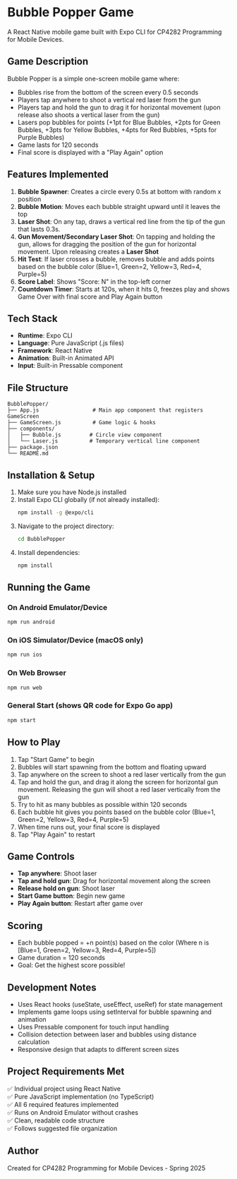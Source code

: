 # Bubble Popper Game

A React Native mobile game built with Expo CLI for CP4282 Programming for Mobile Devices.

## Game Description

Bubble Popper is a simple one-screen mobile game where:
- Bubbles rise from the bottom of the screen every 0.5 seconds
- Players tap anywhere to shoot a vertical red laser from the gun
- Players tap and hold the gun to drag it for horizontal movement (upon release also shoots a vertical laser from the gun)
- Lasers pop bubbles for points (+1pt for Blue Bubbles, +2pts for Green Bubbles, +3pts for Yellow Bubbles, +4pts for Red Bubbles, +5pts for Purple Bubbles)
- Game lasts for 120 seconds
- Final score is displayed with a "Play Again" option

## Features Implemented

1. **Bubble Spawner**: Creates a circle every 0.5s at bottom with random x position
2. **Bubble Motion**: Moves each bubble straight upward until it leaves the top
3. **Laser Shot**: On any tap, draws a vertical red line from the tip of the gun that lasts 0.3s.
4. **Gun Movement/Secondary Laser Shot**: On tapping and holding the gun, allows for dragging the position of the gun for horizontal movement. Upon releasing creates a **Laser Shot**
4. **Hit Test**: If laser crosses a bubble, removes bubble and adds points based on the bubble color (Blue=1, Green=2, Yellow=3, Red=4, Purple=5)
5. **Score Label**: Shows "Score: N" in the top-left corner
6. **Countdown Timer**: Starts at 120s, when it hits 0, freezes play and shows Game Over with final score and Play Again button

## Tech Stack

- **Runtime**: Expo CLI
- **Language**: Pure JavaScript (.js files)
- **Framework**: React Native
- **Animation**: Built-in Animated API
- **Input**: Built-in Pressable component

## File Structure

```
BubblePopper/
├── App.js                 # Main app component that registers GameScreen
├── GameScreen.js          # Game logic & hooks
├── components/
│   ├── Bubble.js         # Circle view component
│   └── Laser.js          # Temporary vertical line component
├── package.json
└── README.md
```

## Installation & Setup

1. Make sure you have Node.js installed
2. Install Expo CLI globally (if not already installed):
   ```bash
   npm install -g @expo/cli
   ```
3. Navigate to the project directory:
   ```bash
   cd BubblePopper
   ```
4. Install dependencies:
   ```bash
   npm install
   ```

## Running the Game

### On Android Emulator/Device
```bash
npm run android
```

### On iOS Simulator/Device (macOS only)
```bash
npm run ios
```

### On Web Browser
```bash
npm run web
```

### General Start (shows QR code for Expo Go app)
```bash
npm start
```

## How to Play

1. Tap "Start Game" to begin
2. Bubbles will start spawning from the bottom and floating upward
3. Tap anywhere on the screen to shoot a red laser vertically from the gun
4. Tap and hold the gun, and drag it along the screen for horizontal gun movement. Releasing the gun will shoot a red laser vertically from the gun
5. Try to hit as many bubbles as possible within 120 seconds
6. Each bubble hit gives you points based on the bubble color (Blue=1, Green=2, Yellow=3, Red=4, Purple=5)
7. When time runs out, your final score is displayed
8. Tap "Play Again" to restart

## Game Controls

- **Tap anywhere**: Shoot laser
- **Tap and hold gun**: Drag for horizontal movement along the screen
- **Release hold on gun**: Shoot laser
- **Start Game button**: Begin new game
- **Play Again button**: Restart after game over

## Scoring

- Each bubble popped = +n point(s) based on the color (Where n is [Blue=1, Green=2, Yellow=3, Red=4, Purple=5])
- Game duration = 120 seconds
- Goal: Get the highest score possible!

## Development Notes

- Uses React hooks (useState, useEffect, useRef) for state management
- Implements game loops using setInterval for bubble spawning and animation
- Uses Pressable component for touch input handling
- Collision detection between laser and bubbles using distance calculation
- Responsive design that adapts to different screen sizes

## Project Requirements Met

✅ Individual project using React Native  
✅ Pure JavaScript implementation (no TypeScript)  
✅ All 6 required features implemented  
✅ Runs on Android Emulator without crashes  
✅ Clean, readable code structure  
✅ Follows suggested file organization  

## Author

Created for CP4282 Programming for Mobile Devices - Spring 2025

